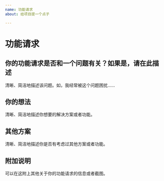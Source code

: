 ```yaml
---
name: 功能请求
about: 给项目提一个点子

---
```


# 功能请求

## 你的功能请求是否和一个问题有关？如果是，请在此描述

清晰、简洁地描述该问题。如，我经常被这个问题困扰……

## 你的想法

清晰、简洁地描述你想要的解决方案或者功能。

## 其他方案

清晰、简洁地描述你是否有考虑过其他方案或者功能。

## 附加说明

可以在这附上其他关于你的功能请求的信息或者截图。
